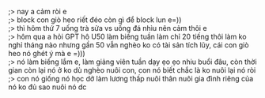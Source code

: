 ;> nay a cảm ròi e<br>
;> block con giò heo riết đéo còn gì để block lun e=))<br>
;> thì hôm thứ 7 uống trà sửa vs uống đá nhìu nên cảm thôi e<br>
;> hôm qua a hỏi GPT hô U50 làm biếng tuần làm chỉ 20 tiếng thôi làm ko nghỉ tháng nào nhưng gần 50 vẫn nghèo ko có tài sản tích lũy, cái con giò heo nó ghét ý mà e =)))<br>
;> nó làm biếng lắm e, làm giảng viên tuần dạy ẹo ẹo nhiu buổi đâu, còn thời gian còn lại nó ở ko dù nghèo nuôi con, con nó biết chắc là ko nuôi lại nó ròi<br>
;> con nó giống nó học dở làm lương thấp nuôi thân nuôi gia đình riêng của nó ko đủ sao nuôi nó dc
